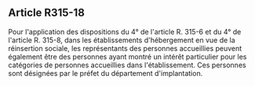 ## Article R315-18

Pour l'application des dispositions du 4° de l'article R. 315-6 et du 4° de l'article R. 315-8, dans les
établissements d'hébergement en vue de la réinsertion sociale, les représentants des personnes accueillies
peuvent également être des personnes ayant montré un intérêt particulier pour les catégories de personnes
accueillies dans l'établissement. Ces personnes sont désignées par le préfet du département d'implantation.

